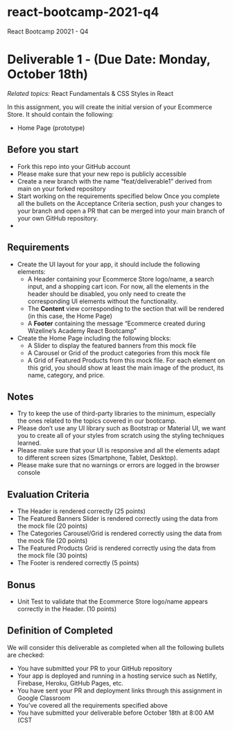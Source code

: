 # react-bootcamp-2021-q4
React Bootcamp 20021 - Q4

# Deliverable 1 - (Due Date: Monday, October 18th)

*Related topics:* React Fundamentals & CSS Styles in React

In this assignment, you will create the initial version of your Ecommerce Store. It should contain the following:
- Home Page (prototype)

## Before you start

- Fork this repo into your GitHub account
- Please make sure that your new repo is publicly accessible 
- Create a new branch with the name “feat/deliverable1” derived from main on your forked repository
- Start working on the requirements specified below Once you complete all the bullets on the Acceptance Criteria section, push your changes to your branch and open a PR that can be merged into your main branch of your own GitHub repository.
- 
## Requirements
- Create the UI layout for your app, it should include the following elements:
    - A Header containing your Ecommerce Store logo/name, a search input, and a shopping cart icon. For now, all the elements in the header should be disabled, you only need to create the corresponding UI elements without the functionality.
    - The **Content** view corresponding to the section that will be rendered (in this case, the Home Page)
    - A **Footer** containing the message “Ecommerce created during Wizeline’s Academy React Bootcamp”
- Create the Home Page including the following blocks:
    - A Slider to display the featured banners from this mock file
    - A Carousel or Grid of the product categories from this mock file
    - A Grid of Featured Products from this mock file. For each element on this grid, you should show at least the main image of the product, its name, category, and price.

## Notes
- Try to keep the use of third-party libraries to the minimum, especially the ones related to the topics covered in our bootcamp. 
- Please don’t use any UI library such as Bootstrap or Material UI, we want you to create all of your styles from scratch using the styling techniques learned.
- Please make sure that your UI is responsive and all the elements adapt to different screen sizes (Smartphone, Tablet, Desktop).
- Please make sure that no warnings or errors are logged in the browser console

## Evaluation Criteria

- The Header is rendered correctly (25 points)
- The Featured Banners Slider is rendered correctly using the data from the mock file (20 points)
- The Categories Carousel/Grid is rendered correctly using the data from the mock file (20 points)
- The Featured Products Grid is rendered correctly using the data from the mock file (30 points)
- The Footer is rendered correctly (5 points)


## Bonus

- Unit Test to validate that the Ecommerce Store logo/name appears correctly in the Header. (10 points)

## Definition of Completed

We will consider this deliverable as completed when all the following bullets are checked:

- You have submitted your PR to your GitHub repository
- Your app is deployed and running in a hosting service such as Netlify, Firebase, Heroku, GitHub Pages, etc.
- You have sent your PR and deployment links through this assignment in Google Classroom
- You’ve covered all the requirements specified above
- You have submitted your deliverable before October 18th at 8:00 AM (CST

